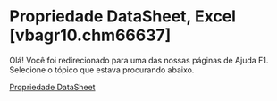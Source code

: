 
# Propriedade DataSheet, Excel [vbagr10.chm66637]

Olá! Você foi redirecionado para uma das nossas páginas de Ajuda F1. Selecione o tópico que estava procurando abaixo.

[Propriedade DataSheet](http://msdn.microsoft.com/library/d7ccd394-e9b7-2967-76a4-60e5dda40a84%28Office.15%29.aspx)
